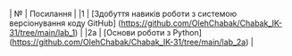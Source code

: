 | №             | Посилання                                                                                                                   |
|1              | [Здобуття навиків роботи з системою версіонування коду GitHub] (https://github.com/OlehChabak/Chabak_IK-31/tree/main/lab_1) |
|2a             | [Основи роботи з Python] (https://github.com/OlehChabak/Chabak_IK-31/tree/main/lab_2a)                                      |
